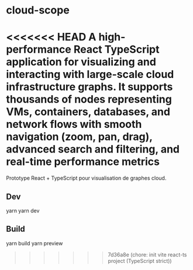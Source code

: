 # cloud-scope
<<<<<<< HEAD
A high-performance React TypeScript application for visualizing and interacting with large-scale cloud infrastructure graphs. It supports thousands of nodes representing VMs, containers, databases, and network flows with smooth navigation (zoom, pan, drag), advanced search and filtering, and real-time performance metrics
=======

Prototype React + TypeScript pour visualisation de graphes cloud.

## Dev
yarn
yarn dev

## Build
yarn build
yarn preview
>>>>>>> 7d36a8e (chore: init vite react-ts project (TypeScript strict))
